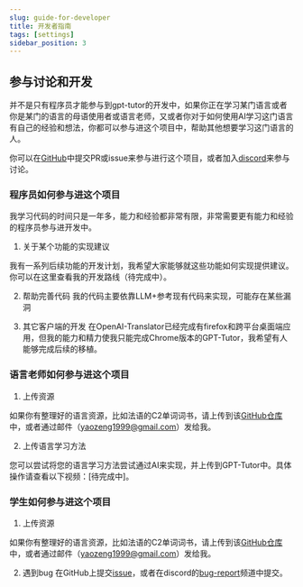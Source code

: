 ```yaml
---
slug: guide-for-developer
title: 开发者指南
tags: [settings]
sidebar_position: 3
---
```

## 参与讨论和开发


并不是只有程序员才能参与到gpt-tutor的开发中，如果你正在学习某门语言或者你是某门的语言的母语使用者或语言老师，又或者你对于如何使用AI学习这门语言有自己的经验和想法，你都可以参与进这个项目中，帮助其他想要学习这门语言的人。

你可以在[GitHub](https://github.com/GPT-language/gpt-tutor)中提交PR或issue来参与进行这个项目，或者加入[discord](https://discord.gg/JrNrUs72Jn)来参与讨论。

### 程序员如何参与进这个项目

我学习代码的时间只是一年多，能力和经验都非常有限，非常需要更有能力和经验的程序员参与进开发中。

1. 关于某个功能的实现建议

我有一系列后续功能的开发计划，我希望大家能够就这些功能如何实现提供建议。你可以在这里查看我的开发路线（待完成中）。

2. 帮助完善代码
我的代码主要依靠LLM+参考现有代码来实现，可能存在某些漏洞

3. 其它客户端的开发
在OpenAI-Translator已经完成有firefox和跨平台桌面端应用，但我的能力和精力使我只能完成Chrome版本的GPT-Tutor，我希望有人能够完成后续的移植。




### 语言老师如何参与进这个项目

1. 上传资源

如果你有整理好的语言资源，比如法语的C2单词词书，请上传到该[GitHub仓库](https://github.com/GPT-language/gpt-tutor-resources/tree/main)中，或者通过邮件（yaozeng1999@gmail.com）发给我。


2. 上传语言学习方法

您可以尝试将您的语言学习方法尝试通过AI来实现，并上传到GPT-Tutor中。具体操作请查看以下视频：[待完成中]。


### 学生如何参与进这个项目

1. 上传资源

如果你有整理好的语言资源，比如法语的C2单词词书，请上传到该[GitHub仓库](https://github.com/GPT-language/gpt-tutor-resources/tree/main)中，或者通过邮件（yaozeng1999@gmail.com）发给我。

2. 遇到bug
在GitHub上提交[issue](https://github.com/BlackStar1453/gpt-tutor-for-chrome/issues)，或者在discord的[bug-report](https://discord.gg/JrNrUs72Jn)频道中提交。